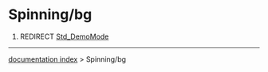 # Spinning/bg
1.  REDIRECT [Std\_DemoMode](Std_DemoMode.md)

---
[documentation index](../README.md) > Spinning/bg
